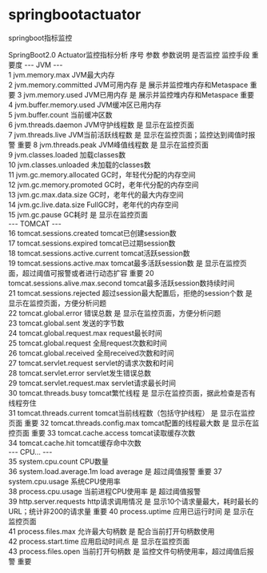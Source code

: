 # springbootactuator
springboot指标监控


SpringBoot2.0 Actuator监控指标分析
序号	参数	参数说明	是否监控	监控手段	重要度
---	JVM	---	 	 	 
1	jvm.memory.max	JVM最大内存	 	 	 
2	jvm.memory.committed	JVM可用内存	是	展示并监控堆内存和Metaspace	重要
3	jvm.memory.used	JVM已用内存	是	展示并监控堆内存和Metaspace	重要
4	jvm.buffer.memory.used	JVM缓冲区已用内存	 	 	 
5	jvm.buffer.count	当前缓冲区数	 	 	 
6	jvm.threads.daemon	JVM守护线程数	是	显示在监控页面	 
7	jvm.threads.live	JVM当前活跃线程数	是	显示在监控页面；监控达到阈值时报警	重要
8	jvm.threads.peak	JVM峰值线程数	是	显示在监控页面	 
9	jvm.classes.loaded	加载classes数	 	 	 
10	jvm.classes.unloaded	未加载的classes数	 	 	 
11	jvm.gc.memory.allocated	GC时，年轻代分配的内存空间	 	 	 
12	jvm.gc.memory.promoted	GC时，老年代分配的内存空间	 	 	 
13	jvm.gc.max.data.size	GC时，老年代的最大内存空间	 	 	 
14	jvm.gc.live.data.size	FullGC时，老年代的内存空间	 	 	 
15	jvm.gc.pause	GC耗时	是	显示在监控页面	 
---	TOMCAT	---	 	 	 
16	tomcat.sessions.created	tomcat已创建session数	 	 	 
17	tomcat.sessions.expired	tomcat已过期session数	 	 	 
18	tomcat.sessions.active.current	tomcat活跃session数	 	 	 
19	tomcat.sessions.active.max	tomcat最多活跃session数	是	显示在监控页面，超过阈值可报警或者进行动态扩容	重要
20	tomcat.sessions.alive.max.second	tomcat最多活跃session数持续时间	 	 	 
21	tomcat.sessions.rejected	超过session最大配置后，拒绝的session个数	是	显示在监控页面，方便分析问题	 
22	tomcat.global.error	错误总数	是	显示在监控页面，方便分析问题	 
23	tomcat.global.sent	发送的字节数	 	 	 
24	tomcat.global.request.max	request最长时间	 	 	 
25	tomcat.global.request	全局request次数和时间	 	 	 
26	tomcat.global.received	全局received次数和时间	 	 	 
27	tomcat.servlet.request	servlet的请求次数和时间	 	 	 
28	tomcat.servlet.error	servlet发生错误总数	 	 	 
29	tomcat.servlet.request.max	servlet请求最长时间	 	 	 
30	tomcat.threads.busy	tomcat繁忙线程	是	显示在监控页面，据此检查是否有线程夯住	 
31	tomcat.threads.current	tomcat当前线程数（包括守护线程）	是	显示在监控页面	重要
32	tomcat.threads.config.max	tomcat配置的线程最大数	是	显示在监控页面	重要
33	tomcat.cache.access	tomcat读取缓存次数	 	 	 
34	tomcat.cache.hit	tomcat缓存命中次数	 	 	 
---	CPU...	---	 	 	 
35	system.cpu.count	CPU数量	 	 	 
36	system.load.average.1m	load average	是	超过阈值报警	重要
37	system.cpu.usage	系统CPU使用率	 	 	 
38	process.cpu.usage	当前进程CPU使用率	是	超过阈值报警	 
39	http.server.requests	http请求调用情况	是	显示10个请求量最大，耗时最长的URL；统计非200的请求量	重要
40	process.uptime	应用已运行时间	是	显示在监控页面	 
41	process.files.max	允许最大句柄数	是	配合当前打开句柄数使用	 
42	process.start.time	应用启动时间点	是	显示在监控页面	 
43	process.files.open	当前打开句柄数	是	监控文件句柄使用率，超过阈值后报警	重要

